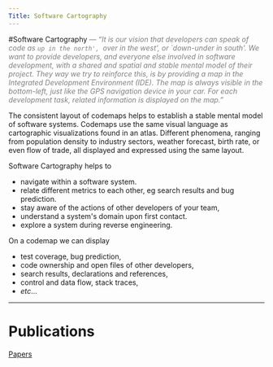 ```yaml
---
Title: Software Cartography
---
```

#Software Cartography
<span style="color:gray;">&mdash; *“It is our vision that developers can speak of code as `up in the north', `over in the west', or `down-under in south'. We want to provide developers, and everyone else involved in software development, with a *shared* and *spatial* and *stable* mental model of their project. They way we try to reinforce this, is by providing a map in the Integrated Development Environment (IDE). The map is always visible in the bottom-left, just like the GPS navigation device in your car. For each development task, related information is displayed on the map.”*

The consistent layout of codemaps helps to establish a stable mental model of software systems. Codemaps use the same visual language as cartographic visualizations found in an atlas. Different phenomena, ranging from population density to industry sectors, weather forecast, birth rate, or even flow of trade, all displayed and expressed using the same layout. 

Software Cartography helps to 


-  navigate within a software system.
-  relate different metrics to each other, eg search results and bug prediction.
-  stay aware of the actions of other developers of your team,
-  understand a system's domain upon first contact.
-  explore a system during reverse engineering. 

On a codemap we can display 


-  test coverage, bug prediction, 
-  code ownership and open files of other developers,
-  search results, declarations and references,
-  control and data flow, stack traces,
-  *etc*&hellip;


---
# Publications

[Papers](%assets_url%/scgbib/?query=codemap-pub&filter=Year)
